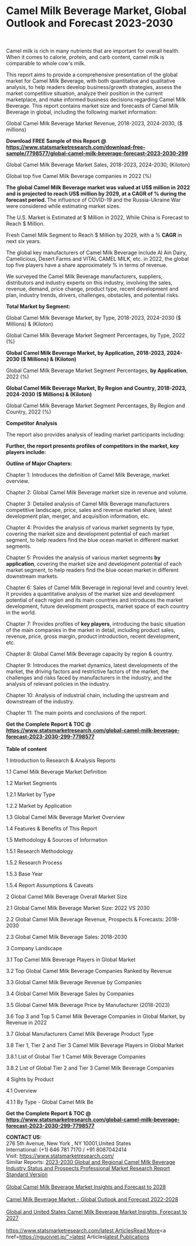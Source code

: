 <h1>Camel Milk Beverage Market, Global Outlook and Forecast 2023-2030</h1><br/><p>Camel milk is rich in many nutrients that are important for overall health. When it comes to calorie, protein, and carb content, camel milk is comparable to whole cow's milk.</p><p>This report aims to provide a comprehensive presentation of the global market for Camel Milk Beverage, with both quantitative and qualitative analysis, to help readers develop business/growth strategies, assess the market competitive situation, analyze their position in the current marketplace, and make informed business decisions regarding Camel Milk Beverage. This report contains market size and forecasts of Camel Milk Beverage in global, including the following market information:</p><p>Global Camel Milk Beverage Market Revenue, 2018-2023, 2024-2030, ($ millions)</p><p><strong>Download FREE Sample of this Report @ <a href="https://www.statsmarketresearch.com/download-free-sample/7798577/global-camel-milk-beverage-forecast-2023-2030-299">https://www.statsmarketresearch.com/download-free-sample/7798577/global-camel-milk-beverage-forecast-2023-2030-299</a></strong></p><p>Global Camel Milk Beverage Market Sales, 2018-2023, 2024-2030, (Kiloton)</p><p>Global top five Camel Milk Beverage companies in 2022 (%)</p><p><strong>The global Camel Milk Beverage market was valued at US$ million in 2022 and is projected to reach US$ million by 2029, at a <strong>CAGR</strong> of % during the forecast period. </strong>The influence of COVID-19 and the Russia-Ukraine War were considered while estimating market sizes.</p><p>The U.S. Market is Estimated at $ Million in 2022, While China is Forecast to Reach $ Million.</p><p>Fresh Camel Milk Segment to Reach $ Million by 2029, with a % <strong>CAGR</strong> in next six years.</p><p>The global key manufacturers of Camel Milk Beverage include Al Ain Dairy, Camelicious, Desert Farms and VITAL CAMEL MILK, etc. in 2022, the global top five players have a share approximately % in terms of revenue.</p><p>We surveyed the Camel Milk Beverage manufacturers, suppliers, distributors and industry experts on this industry, involving the sales, revenue, demand, price change, product type, recent development and plan, industry trends, drivers, challenges, obstacles, and potential risks.</p><p><strong>Total Market by Segment:</strong></p><p>Global Camel Milk Beverage Market, by Type, 2018-2023, 2024-2030 ($ Millions) & (Kiloton)</p><p>Global Camel Milk Beverage Market Segment Percentages, by Type, 2022 (%)</p><p><strong>Global Camel Milk Beverage Market, <strong>by Application</strong>, 2018-2023, 2024-2030 ($ Millions) & (Kiloton)</strong></p><p>Global Camel Milk Beverage Market Segment Percentages, <strong>by Application</strong>, 2022 (%)</p><p><strong>Global Camel Milk Beverage Market, By Region and Country, 2018-2023, 2024-2030 ($ Millions) & (Kiloton)</strong></p><p>Global Camel Milk Beverage Market Segment Percentages, By Region and Country, 2022 (%)</p><p><strong>Competitor Analysis</strong></p><p>The report also provides analysis of leading market participants including:</p><p><strong>Further, the report presents profiles of competitors in the market, <strong>key players</strong> include:</strong></p><p><strong>Outline of Major Chapters:</strong></p><p>Chapter 1: Introduces the definition of Camel Milk Beverage, market overview.</p><p>Chapter 2: Global Camel Milk Beverage market size in revenue and volume.</p><p>Chapter 3: Detailed analysis of Camel Milk Beverage manufacturers competitive landscape, price, sales and revenue market share, latest development plan, merger, and acquisition information, etc.</p><p>Chapter 4: Provides the analysis of various market segments by type, covering the market size and development potential of each market segment, to help readers find the blue ocean market in different market segments.</p><p>Chapter 5: Provides the analysis of various market segments <strong>by application</strong>, covering the market size and development potential of each market segment, to help readers find the blue ocean market in different downstream markets.</p><p>Chapter 6: Sales of Camel Milk Beverage in regional level and country level. It provides a quantitative analysis of the market size and development potential of each region and its main countries and introduces the market development, future development prospects, market space of each country in the world.</p><p>Chapter 7: Provides profiles of <strong>key players</strong>, introducing the basic situation of the main companies in the market in detail, including product sales, revenue, price, gross margin, product introduction, recent development, etc.</p><p>Chapter 8: Global Camel Milk Beverage capacity by region & country.</p><p>Chapter 9: Introduces the market dynamics, latest developments of the market, the driving factors and restrictive factors of the market, the challenges and risks faced by manufacturers in the industry, and the analysis of relevant policies in the industry.</p><p>Chapter 10: Analysis of industrial chain, including the upstream and downstream of the industry.</p><p>Chapter 11: The main points and conclusions of the report.</p><div><b>Get the Complete Report & TOC @ <a href="https://www.statsmarketresearch.com/global-camel-milk-beverage-forecast-2023-2030-299-7798577">https://www.statsmarketresearch.com/global-camel-milk-beverage-forecast-2023-2030-299-7798577</a></b></div><br><b>Table of content</b><p>1 Introduction to Research & Analysis Reports<br />
 
  1.1 Camel Milk Beverage Market Definition<br />
 
  1.2 Market Segments<br />
 
  1.2.1 Market by Type<br />
 
  1.2.2 Market by Application<br />
 
  1.3 Global Camel Milk Beverage Market Overview<br />
 
  1.4 Features & Benefits of This Report<br />
 
  1.5 Methodology & Sources of Information<br />
 
  1.5.1 Research Methodology<br />
 
  1.5.2 Research Process<br />
 
  1.5.3 Base Year<br />
 
  1.5.4 Report Assumptions & Caveats<br />
 
 2 Global Camel Milk Beverage Overall Market Size<br />
 
  2.1 Global Camel Milk Beverage Market Size: 2022 VS 2030<br />
 
  2.2 Global Camel Milk Beverage Revenue, Prospects & Forecasts: 2018-2030<br />
 
  2.3 Global Camel Milk Beverage Sales: 2018-2030<br />
 
 3 Company Landscape<br />
 
  3.1 Top Camel Milk Beverage Players in Global Market<br />
 
  3.2 Top Global Camel Milk Beverage Companies Ranked by Revenue<br />
 
  3.3 Global Camel Milk Beverage Revenue by Companies<br />
 
  3.4 Global Camel Milk Beverage Sales by Companies<br />
 
  3.5 Global Camel Milk Beverage Price by Manufacturer (2018-2023)<br />
 
  3.6 Top 3 and Top 5 Camel Milk Beverage Companies in Global Market, by Revenue in 2022<br />
 
  3.7 Global Manufacturers Camel Milk Beverage Product Type<br />
 
  3.8 Tier 1, Tier 2 and Tier 3 Camel Milk Beverage Players in Global Market<br />
 
  3.8.1 List of Global Tier 1 Camel Milk Beverage Companies<br />
 
  3.8.2 List of Global Tier 2 and Tier 3 Camel Milk Beverage Companies<br />
 
 4 Sights by Product<br />
 
  4.1 Overview<br />
 
  4.1.1 By Type - Global Camel Milk Be<br><div><b>Get the Complete Report & TOC @ <a href="https://www.statsmarketresearch.com/global-camel-milk-beverage-forecast-2023-2030-299-7798577">https://www.statsmarketresearch.com/global-camel-milk-beverage-forecast-2023-2030-299-7798577</a></b></div></p> <b>CONTACT US:</b><br>276 5th Avenue, New York , NY 10001,United States<br>International: (+1) 646 781 7170 / +91 8087042414<br>Visit: <a href="https://www.statsmarketresearch.com/">https://www.statsmarketresearch.com/</a><br>Similar Reports: <a href="https://www.statsmarketresearch.com/global-camel-milk-beverage-forecast-2023-2030-299-7798577">2023-2030 Global and Regional Camel Milk Beverage Industry Status and Prospects Professional Market Research Report Standard Version</a><br/><br/><a href="https://www.statsmarketresearch.com/global-camel-milk-beverage-forecast-2023-2030-299-7798577">Global Camel Milk Beverage Market Insights and Forecast to 2028</a><br/><br/><a href="https://www.statsmarketresearch.com/global-camel-milk-beverage-forecast-2023-2030-299-7798577">Camel Milk Beverage Market - Global Outlook and Forecast 2022-2028</a><br/><br/><a href="https://www.statsmarketresearch.com/global-camel-milk-beverage-forecast-2023-2030-299-7798577">Global and United States Camel Milk Beverage Market Insights, Forecast to 2027</a><br/><br/><a href="https://gyeongbokgung.com">https://www.statsmarketresearch.com/</a><a href="https://hallyeomaritime.com">latest Articles</a><a href="https://jingwansa.com">Read More</a><a href=https://nguoiviet.jp/">latest Articles</a><a href="https://www.intelmarketresearch.com/">latest Publications</a>